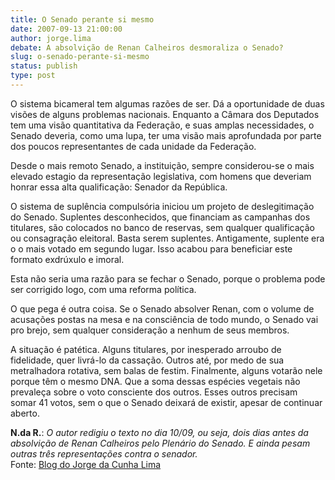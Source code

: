```yaml
---
title: O Senado perante si mesmo
date: 2007-09-13 21:00:00
author: jorge.lima
debate: A absolvição de Renan Calheiros desmoraliza o Senado?
slug: o-senado-perante-si-mesmo
status: publish 
type: post
---
```


  
O sistema bicameral tem algumas razões de ser. Dá a oportunidade de duas visões de alguns problemas nacionais. Enquanto a Câmara dos Deputados tem uma visão quantitativa da Federação, e suas amplas necessidades, o Senado deveria, como uma lupa, ter uma visão mais aprofundada por parte dos poucos representantes de cada unidade da Federação.  
  
Desde o mais remoto Senado, a instituição, sempre considerou-se o mais elevado estagio da representação legislativa, com homens que deveriam honrar essa alta qualificação: Senador da República.   
  
O sistema de suplência compulsória iniciou um projeto de deslegitimação do Senado. Suplentes desconhecidos, que financiam as campanhas dos titulares, são colocados no banco de reservas, sem qualquer qualificação ou consagração eleitoral. Basta serem suplentes. Antigamente, suplente era o o mais votado em segundo lugar. Isso acabou para beneficiar este formato exdrúxulo e imoral.  
  
Esta não seria uma razão para se fechar o Senado, porque o problema pode ser corrigido logo, com uma reforma política.  
  
O que pega é outra coisa. Se o Senado absolver Renan, com o volume de acusações postas na mesa e na consciência de todo mundo, o Senado vai pro brejo, sem qualquer consideração a nenhum de seus membros.   
  
A situação é patética. Alguns titulares, por inesperado arroubo de fidelidade, quer livrá-lo da cassação. Outros até, por medo de sua metralhadora rotativa, sem balas de festim. Finalmente, alguns votarão nele porque têm o mesmo DNA. Que a soma dessas espécies vegetais não prevaleça sobre o voto consciente dos outros. Esses outros precisam somar 41 votos, sem o que o Senado deixará de existir, apesar de continuar aberto.  
  
**N.da R.**: *O autor redigiu o texto no dia 10/09, ou seja, dois dias antes da absolvição de Renan Calheiros pelo Plenário do Senado. E ainda pesam outras três representações contra o senador.*  
Fonte: [Blog do Jorge da Cunha Lima](http://z001.ig.com.br/ig/07/49/971249/blig/blogjorgedacunhalima4/2007_37.html#post_18951922)
